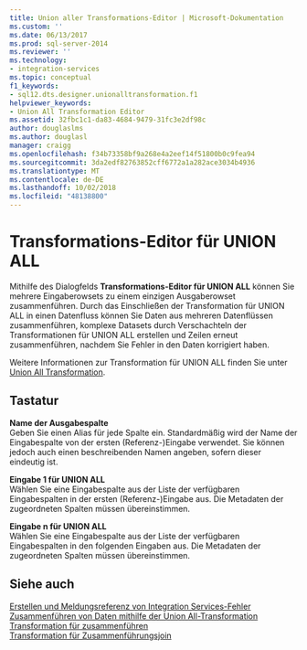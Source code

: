 ```yaml
---
title: Union aller Transformations-Editor | Microsoft-Dokumentation
ms.custom: ''
ms.date: 06/13/2017
ms.prod: sql-server-2014
ms.reviewer: ''
ms.technology:
- integration-services
ms.topic: conceptual
f1_keywords:
- sql12.dts.designer.unionalltransformation.f1
helpviewer_keywords:
- Union All Transformation Editor
ms.assetid: 32fbc1c1-da83-4684-9479-31fc3e2df98c
author: douglaslms
ms.author: douglasl
manager: craigg
ms.openlocfilehash: f34b73358bf9a268e4a2eef14f51800b0c9fea94
ms.sourcegitcommit: 3da2edf82763852cff6772a1a282ace3034b4936
ms.translationtype: MT
ms.contentlocale: de-DE
ms.lasthandoff: 10/02/2018
ms.locfileid: "48138800"
---
```

# <a name="union-all-transformation-editor"></a>Transformations-Editor für UNION ALL
  Mithilfe des Dialogfelds **Transformations-Editor für UNION ALL** können Sie mehrere Eingaberowsets zu einem einzigen Ausgaberowset zusammenführen. Durch das Einschließen der Transformation für UNION ALL in einen Datenfluss können Sie Daten aus mehreren Datenflüssen zusammenführen, komplexe Datasets durch Verschachteln der Transformationen für UNION ALL erstellen und Zeilen erneut zusammenführen, nachdem Sie Fehler in den Daten korrigiert haben.  
  
 Weitere Informationen zur Transformation für UNION ALL finden Sie unter [Union All Transformation](data-flow/transformations/union-all-transformation.md).  
  
## <a name="options"></a>Tastatur  
 **Name der Ausgabespalte**  
 Geben Sie einen Alias für jede Spalte ein. Standardmäßig wird der Name der Eingabespalte von der ersten (Referenz-)Eingabe verwendet. Sie können jedoch auch einen beschreibenden Namen angeben, sofern dieser eindeutig ist.  
  
 **Eingabe 1 für UNION ALL**  
 Wählen Sie eine Eingabespalte aus der Liste der verfügbaren Eingabespalten in der ersten (Referenz-)Eingabe aus. Die Metadaten der zugeordneten Spalten müssen übereinstimmen.  
  
 **Eingabe n für UNION ALL**  
 Wählen Sie eine Eingabespalte aus der Liste der verfügbaren Eingabespalten in den folgenden Eingaben aus. Die Metadaten der zugeordneten Spalten müssen übereinstimmen.  
  
## <a name="see-also"></a>Siehe auch  
 [Erstellen und Meldungsreferenz von Integration Services-Fehler](../../2014/integration-services/integration-services-error-and-message-reference.md)   
 [Zusammenführen von Daten mithilfe der Union All-Transformation](data-flow/transformations/merge-data-by-using-the-union-all-transformation.md)   
 [Transformation für zusammenführen](data-flow/transformations/merge-transformation.md)   
 [Transformation für Zusammenführungsjoin](data-flow/transformations/merge-join-transformation.md)  
  
  

